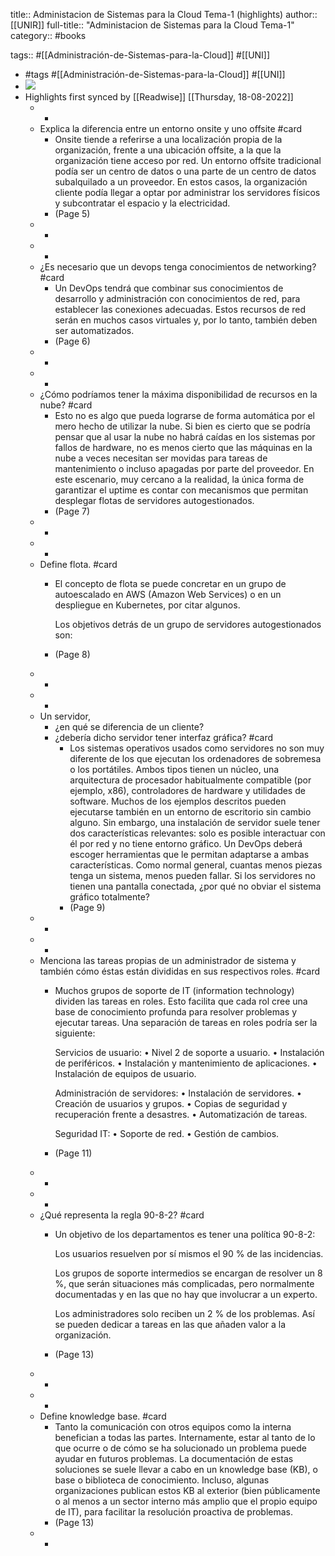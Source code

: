 title:: Administacion de Sistemas para la Cloud Tema-1 (highlights)
author:: [[UNIR]]
full-title:: "Administacion de Sistemas para la Cloud Tema-1"
category:: #books

tags:: #[[Administración-de-Sistemas-para-la-Cloud]] #[[UNI]]

- #tags #[[Administración-de-Sistemas-para-la-Cloud]] #[[UNI]]
- ![](https://readwise-assets.s3.amazonaws.com/media/uploaded_book_covers/profile_22942/341d7308-ccc7-45c6-aeca-19807120d9fa.jpg)
- Highlights first synced by [[Readwise]] [[Thursday, 18-08-2022]]
	- -
	- Explica la diferencia entre un entorno onsite y uno offsite #card
		- Onsite tiende a referirse a una localización propia de la organización, frente a una ubicación offsite, a la que la organización tiene acceso por red. Un entorno offsite tradicional podía ser un centro de datos o una parte de un centro de datos subalquilado a un proveedor. En estos casos,  la  organización  cliente  podía  llegar  a  optar  por  administrar  los  servidores físicos y subcontratar el espacio y la electricidad.
		- (Page 5)
	- -
	- -
	- ¿Es necesario que un devops tenga conocimientos de networking? #card
		- Un  DevOps tendrá  que  combinar  sus  conocimientos  de  desarrollo  y  administración  con conocimientos de red, para establecer las conexiones adecuadas. Estos recursos de red  serán  en  muchos  casos  virtuales  y,  por lo  tanto,  también  deben  ser automatizados.
		- (Page 6)
	- -
	- -
	- ¿Cómo podríamos tener la máxima disponibilidad de recursos en la nube? #card
		- Esto  no  es  algo  que  pueda  lograrse  de forma automática por el mero hecho de utilizar la nube. Si bien es cierto que se podría pensar que al usar la nube no habrá caídas en los sistemas por fallos de hardware, no es  menos  cierto  que  las  máquinas  en  la  nube  a  veces  necesitan  ser  movidas  para tareas  de  mantenimiento  o  incluso  apagadas  por  parte  del  proveedor.  En  este escenario, muy cercano a la realidad, la única forma de garantizar el uptime es contar con mecanismos que permitan desplegar flotas de servidores autogestionados.
		- (Page 7)
	- -
	- -
	- Define flota. #card
		- El concepto de flota se puede concretar en un grupo de autoescalado en AWS (Amazon Web Services) o en un despliegue en Kubernetes, por citar algunos.
		  
		  Los objetivos detrás de un grupo de servidores autogestionados son:
		- (Page 8)
	- -
	- -
	- Un servidor,
	  * ¿en qué se diferencia de un cliente?
	  * ¿debería dicho servidor tener interfaz gráfica? #card
		- Los  sistemas  operativos  usados  como  servidores  no  son  muy diferente  de  los  que ejecutan  los  ordenadores  de  sobremesa  o  los  portátiles.  Ambos  tipos  tienen  un núcleo,  una  arquitectura  de  procesador  habitualmente  compatible  (por  ejemplo, x86), controladores de hardware y utilidades de software. Muchos de los ejemplos descritos pueden ejecutarse también en un entorno de escritorio sin cambio alguno. Sin embargo, una instalación de servidor suele tener dos características relevantes: solo  es  posible  interactuar  con  él  por  red  y  no  tiene  entorno  gráfico.  Un  DevOps deberá  escoger  herramientas  que  le  permitan  adaptarse  a  ambas  características. Como normal general, cuantas menos piezas tenga un sistema, menos pueden fallar. Si  los  servidores  no  tienen  una  pantalla  conectada,  ¿por  qué  no  obviar  el  sistema gráfico totalmente?
		- (Page 9)
	- -
	- -
	- Menciona las tareas propias de un administrador de sistema y también cómo éstas están divididas en sus respectivos roles. #card
		- Muchos grupos de soporte de IT (information technology) dividen las tareas en roles. Esto facilita que cada rol cree una base de conocimiento profunda para resolver problemas y ejecutar tareas. Una separación de tareas en roles podría ser la siguiente:
		  
		  Servicios de usuario:
		  • Nivel 2 de soporte a usuario.
		  • Instalación de periféricos.
		  • Instalación y mantenimiento de aplicaciones.
		  • Instalación de equipos de usuario.
		  
		  Administración de servidores:
		  • Instalación de servidores.
		  • Creación de usuarios y grupos.
		  • Copias de seguridad y recuperación frente a desastres.
		  • Automatización de tareas.
		  
		  Seguridad IT:
		  • Soporte de red.
		  • Gestión de cambios.
		- (Page 11)
	- -
	- -
	- ¿Qué representa la regla 90-8-2? #card
		- Un objetivo de los departamentos es tener una política 90-8-2:
		  
		  Los usuarios resuelven por sí mismos el 90 % de las incidencias.
		  
		  Los grupos de soporte intermedios se encargan de resolver un 8 %, que serán situaciones más complicadas, pero normalmente documentadas y en las que no hay que involucrar a un experto.
		  
		  Los administradores solo reciben un 2 % de los problemas. Así se pueden dedicar a tareas en las que añaden valor a la organización.
		- (Page 13)
	- -
	- -
	- Define knowledge base. #card
		- Tanto  la  comunicación  con  otros  equipos  como  la  interna  benefician  a  todas  las partes. Internamente, estar al tanto de lo que ocurre o de cómo se ha solucionado un  problema  puede  ayudar  en  futuros  problemas.  La  documentación  de  estas soluciones se suele llevar a cabo en un knowledge base (KB), o base o biblioteca de conocimiento.  Incluso,  algunas  organizaciones  publican  estos  KB  al  exterior  (bien públicamente o al menos a un sector interno más amplio que el propio equipo de IT), para facilitar la resolución proactiva de problemas.
		- (Page 13)
	- -
